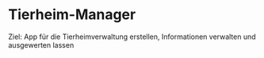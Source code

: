 # Tierheim-Manager
Ziel: App für die Tierheimverwaltung erstellen, Informationen verwalten und ausgewerten lassen
